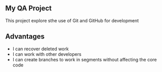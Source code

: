 ## My QA Project


This project explore sthe use of Git and GitHub for development

## Advantages

- I can recover deleted work
- I can work with other developers 
- I can create branches to work in segments without affecting the core code

